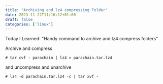 ```yaml
---
title: "Archiving and lz4 compressing Folder"
date: 2023-11-22T11:16:12+01:00
draft: false
categories: ['linux']
---
```


Today I Learned: "Handy command to archive and lz4 compress folders"

Archive and compress

```
# tar cvf - parachain | lz4 > parachain.tar.lz4
```

and uncompress and unarchive
```
# lz4 -d parachain.tar.lz4 -c | tar xvf -
```



